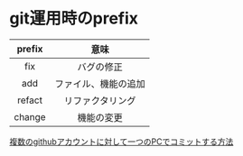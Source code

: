 # git運用時のprefix

|	prefix	|	意味	|
|	:-:		|	:-:	|
|	fix		|	バグの修正	|
|	add		|	ファイル、機能の追加	|
|	refact		|	リファクタリング	|
|	change		|	機能の変更		|

[複数のgithubアカウントに対して一つのPCでコミットする方法](https://github.com/youkinjoh/TrainingWebSocket/wiki/%E5%90%8C%E4%B8%80%E7%AB%AF%E6%9C%AB%E3%81%A7%E3%80%81%E8%A4%87%E6%95%B0%E3%81%AEGitHub%E3%82%A2%E3%82%AB%E3%82%A6%E3%83%B3%E3%83%88%E3%82%92%E4%BD%BF%E3%81%84%E5%88%86%E3%81%91%E3%82%8B%E6%96%B9%E6%B3%95)
